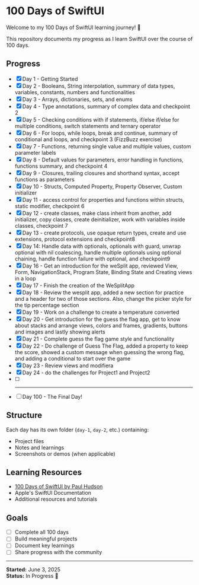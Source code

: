 # 100 Days of SwiftUI

Welcome to my 100 Days of SwiftUI learning journey! 🚀

This repository documents my progress as I learn SwiftUI over the course of 100 days.

## Progress

- [x] Day 1 - Getting Started
- [x] Day 2 - Booleans, String interpolation, summary of data types, variables, constants, numbers and functionalities
- [x] Day 3 - Arrays, dictionaries, sets, and enums
- [x] Day 4 - Type annotations, summary of complex data and checkpoint 2
- [x] Day 5 - Checking conditions with if statements, if/else if/else for multiple conditions, switch statements and ternary operator
- [x] Day 6 - For loops, while loops, break and continue, summary of conditional and loops, and checkpoint 3 (FizzBuzz exercise)
- [x] Day 7 - Functions, returning single value and multiple values, custom parameter labels
- [x] Day 8 - Default values for parameters, error handling in functions, functions summary, and checkpoint 4
- [x] Day 9 - Closures, trailing closures and shorthand syntax, accept functions as parameters
- [x] Day 10 - Structs, Computed Property, Property Observer, Custom initializer
- [x] Day 11 - access control for properties and functions within structs, static modifier, checkpoint 6
- [x] Day 12 - create classes, make class inherit from another, add initializer, copy classes, create deinitializer, work with variables inside classes, checkpoint 7
- [x] Day 13 - create protocols, use opaque return types, create and use extensions, protocol extensions and checkpoint8
- [x] Day 14: Handle data with optionals, optionals with guard, unwrap optional with nil coalescing, handle multiple optionals using optional chaining, handle function failure with optional, and checkpoint9
- [x] Day 16 - Get an introduction for the weSplit app, reviewed View, Form, NavigationStack, Program State, Binding State and Creating views in a loop
- [x] Day 17 - Finish the creation of the WeSplitApp 
- [x] Day 18 - Review the wesplit app, added a new section for practice and a header for two of those sections. Also, change the picker style for the tip percentage section 
- [x] Day 19 - Work on a challenge to create a temperature converted
- [x] Day 20 - Get introduction for the guess the flag app, get to know about stacks and arrange views, colors and frames, gradients, buttons and images and lastly showing alerts
- [x] Day 21 - Complete guess the flag game style and functionality
- [x] Day 22 - Do challenge of Guess The Flag, added a property to keep the score, showed a custom message when guessing the wrong flag, and adding a conditional to start over the game
- [x] Day 23 - Review views and modifiera
- [x] Day 24 - do the challenges for Project1 and Project2
- [ ] ---------
- [ ] Day 100 - The Final Day!

## Structure

Each day has its own folder (`day-1`, `day-2`, etc.) containing:
- Project files
- Notes and learnings
- Screenshots or demos (when applicable)

## Learning Resources

- [100 Days of SwiftUI by Paul Hudson](https://www.hackingwithswift.com/100/swiftui)
- Apple's SwiftUI Documentation
- Additional resources and tutorials

## Goals

- [ ] Complete all 100 days
- [ ] Build meaningful projects
- [ ] Document key learnings
- [ ] Share progress with the community

---

**Started:** June 3, 2025  
**Status:** In Progress 💪

